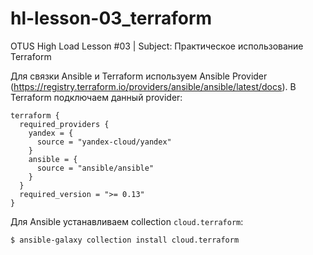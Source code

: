 # hl-lesson-03_terraform
OTUS High Load Lesson #03 | Subject: Практическое использование Terraform

Для связки Ansible и Terraform используем Ansible Provider (https://registry.terraform.io/providers/ansible/ansible/latest/docs). 
В Terraform подключаем данный provider:
```
terraform {
  required_providers {
    yandex = {
      source = "yandex-cloud/yandex"
    }
    ansible = {
      source = "ansible/ansible"
    }
  }
  required_version = ">= 0.13"
}
```
Для Ansible устанавливаем collection `cloud.terraform`:
```
$ ansible-galaxy collection install cloud.terraform
```
